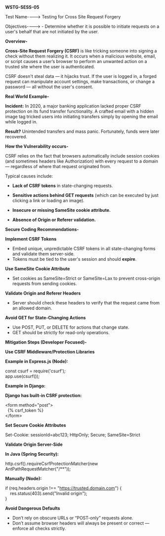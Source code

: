 **WSTG-SESS-05**

Test Name----\> Testing for Cross Site Request Forgery

Objectives----\> \- Determine whether it is possible to initiate requests on a user's behalf that are not initiated by the user.

**Overview-**

**Cross-Site Request Forgery (CSRF)** is like tricking someone into signing a check without them realizing it. It occurs when a malicious website, email, or script causes a user’s browser to perform an unwanted action on a trusted site where the user is authenticated.

CSRF doesn't steal data — it hijacks trust. If the user is logged in, a forged request can manipulate account settings, make transactions, or change a password — all without the user's consent.

**Real World Example-**

**Incident:** In 2020, a major banking application lacked proper CSRF protection on its fund transfer functionality. A crafted email with a hidden image tag tricked users into initiating transfers simply by opening the email while logged in.

**Result?** Unintended transfers and mass panic. Fortunately, funds were later recovered.

**How the Vulnerability occurs-**

CSRF relies on the fact that browsers automatically include session cookies (and sometimes headers like Authorization) with every request to a domain — regardless of where that request originated from.

Typical causes include:

* **Lack of CSRF tokens** in state-changing requests.

* **Sensitive actions behind GET requests** (which can be executed by just clicking a link or loading an image).

* **Insecure or missing SameSite cookie attribute.**

* **Absence of Origin or Referer validation.**

**Secure Coding Recommendations-**

**Implement CSRF Tokens**

* Embed unique, unpredictable CSRF tokens in all state-changing forms and validate them server-side.  
* Tokens must be tied to the user's session and should **expire**.

**Use SameSite Cookie Attribute**

* Set cookies as SameSite=Strict or SameSite=Lax to prevent cross-origin requests from sending cookies.

**Validate Origin and Referer Headers**

* Server should check these headers to verify that the request came from an allowed domain.

**Avoid GET for State-Changing Actions**

* Use POST, PUT, or DELETE for actions that change state.  
* GET should be strictly for read-only operations.

**Mitigation Steps (Developer Focused)-**

**Use CSRF Middleware/Protection Libraries**

**Example in Express.js (Node):**

const csurf \= require('csurf')*;*  
app.use(csurf())*;*

**Example in Django:**

**Django has built-in CSRF protection:**

\<form method\="post"\>  
  {% csrf\_token %}  
\</form\>

**Set Secure Cookie Attributes**

Set\-Cookie: sessionId\=abc123; HttpOnly; Secure; SameSite\=Strict

**Validate Origin Server-Side**

**In Java (Spring Security):**

http.csrf().requireCsrfProtectionMatcher(new AntPathRequestMatcher("/\*\*"))*;*

**Manually (Node):**

if (req.headers.origin \!=\= "https://trusted.domain.com") {  
    res.status(403).send("Invalid origin");  
}

**Avoid Dangerous Defaults**

* Don’t rely on obscure URLs or “POST-only” requests alone.  
* Don’t assume browser headers will always be present or correct — enforce all checks strictly.

